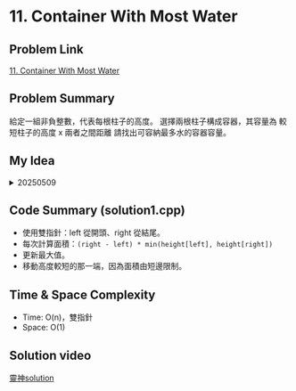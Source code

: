 # 11. Container With Most Water
## Problem Link
[11. Container With Most Water](https://leetcode.com/problems/container-with-most-water/description/)

## Problem Summary
給定一組非負整數，代表每根柱子的高度。
選擇兩根柱子構成容器，其容量為 較短柱子的高度 x 兩者之間距離
請找出可容納最多水的容器容量。
## My Idea
<details>
  <summary>20250509</summary>
當前容器的容量是由兩根柱子較短的那根乘上他們之間的距離。因此，先定義一個變數儲存當前的最大值，接著令left 指針指向第一根柱子，right指針指向最後一根柱子。
在left < right 的情況下，首先計算當前的面積，並且與當前最大值進行比較，之後移動較短的那根柱子，因為面積與較短的那根有關。
</details>

## Code Summary (solution1.cpp)
- 使用雙指針：left 從開頭、right 從結尾。
- 每次計算面積：`(right - left) * min(height[left], height[right])`
- 更新最大值。
- 移動高度較短的那一端，因為面積由短邊限制。

## Time & Space Complexity
- Time:  O(n)，雙指針
- Space: O(1)

## Solution video
[靈神solution](https://www.bilibili.com/video/BV1Qg411q7ia/?spm_id_from=333.1391.0.0&vd_source=016a3123e35bd83c9093c6fd0a78a044)